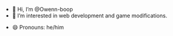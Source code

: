 - 👋 Hi, I’m @Owenn-boop
- 👀 I’m interested in web development and game modifications.
<!---- 🌱 I’m currently learning ...
- 💞️ I’m looking to collaborate on ...
- 📫 How to reach me ...--->
- 😄 Pronouns: he/him
<!---- ⚡ Fun fact: ...--->

<!---
Owenn-boop/Owenn-boop is a ✨ special ✨ repository because its `README.md` (this file) appears on your GitHub profile.
You can click the Preview link to take a look at your changes.
--->
